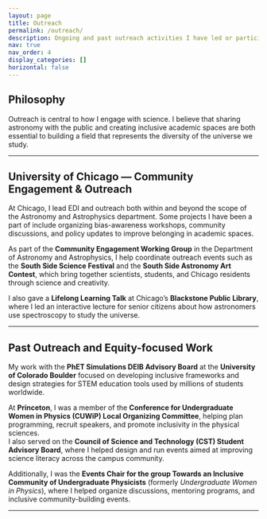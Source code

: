 ```yaml
---
layout: page
title: Outreach
permalink: /outreach/
description: Ongoing and past outreach activities I have led or participated in.  
nav: true
nav_order: 4
display_categories: []
horizontal: false
---
```


## Philosophy

Outreach is central to how I engage with science. I believe that sharing astronomy with the public and creating inclusive academic spaces are both essential to building a field that represents the diversity of the universe we study. 

---

## University of Chicago — Community Engagement & Outreach

At Chicago, I lead EDI and outreach both within and beyond the scope of the Astronomy and Astrophysics department. Some projects I have been a part of include organizing bias-awareness workshops, community discussions, and policy updates to improve belonging in academic spaces.

As part of the **Community Engagement Working Group** in the Department of Astronomy and Astrophysics, I help coordinate outreach events such as the **South Side Science Festival** and the **South Side Astronomy Art Contest**, which bring together scientists, students, and Chicago residents through science and creativity.  

I also gave a **Lifelong Learning Talk** at Chicago’s **Blackstone Public Library**, where I led an interactive lecture for senior citizens about how astronomers use spectroscopy to study the universe.  

---

## Past Outreach and Equity-focused Work

My work with the **PhET Simulations DEIB Advisory Board** at the **University of Colorado Boulder** focused on developing inclusive frameworks and design strategies for STEM education tools used by millions of students worldwide.  

At **Princeton**, I was a member of the **Conference for Undergraduate Women in Physics (CUWiP) Local Organizing Committee**, helping plan programming, recruit speakers, and promote inclusivity in the physical sciences.  
I also served on the **Council of Science and Technology (CST) Student Advisory Board**, where I helped design and run events aimed at improving science literacy across the campus community.

Additionally, I was the **Events Chair for the group Towards an Inclusive Community of Undergraduate Physicists** (formerly *Undergraduate Women in Physics*), where I helped organize discussions, mentoring programs, and inclusive community-building events.

---
